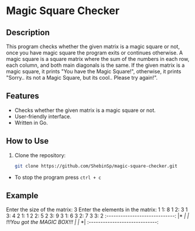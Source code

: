 # Magic Square Checker

## Description
This program checks whether the given matrix is a magic square or not, once you have magic square the program exits or continues otherwise. A magic square is a square matrix where the sum of the numbers in each row, each column, and both main diagonals is the same. If the given matrix is a magic square, it prints "You have the Magic Square!", otherwise, it prints "Sorry.. its not a Magic Square, but its cool.. Please try again!".

## Features
- Checks whether the given matrix is a magic square or not.
- User-friendly interface.
- Written in Go.

## How to Use
1. Clone the repository:
   ```bash
   git clone https://github.com/ShebinSp/magic-square-checker.git
 * To stop the program press `ctrl + c`

## Example
Enter the size of the matrix: 3
Enter the elements in the matrix:
1 1: 8
1 2: 3
1 3: 4
2 1: 1
2 2: 5
2 3: 9
3 1: 6
3 2: 7
3 3: 2
       :-----------------------------:
       |*                           *|
       | !!!You got the MAGIC BOX!!! |
       |*                           *|
       :-----------------------------:

